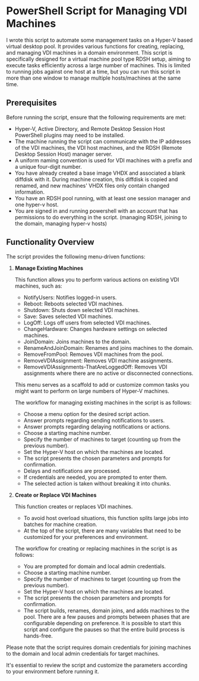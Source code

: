 # PowerShell Script for Managing VDI Machines

I wrote this script to automate some management tasks on a Hyper-V based virtual desktop pool. It provides various functions for creating, replacing, and managing VDI machines in a domain environment. This script is specifically designed for a virtual machine pool type RDSH setup, aiming to execute tasks efficiently across a large number of machines.  This is limited to running jobs against one host at a time, but you can run this script in more than one window to manage multiple hosts/machines at the same time.

## Prerequisites

Before running the script, ensure that the following requirements are met:

- Hyper-V, Active Directory, and Remote Desktop Session Host PowerShell plugins may need to be installed.
- The machine running the script can communicate with the IP addresses of the VDI machines, the VDI host machines, and the RDSH (Remote Desktop Session Host) manager server.
- A uniform naming convention is used for VDI machines with a prefix and a unique four-digit number.
- You have already created a base image VHDX and associated a blank diffdisk with it. During machine creation, this diffdisk is copied and renamed, and new machines' VHDX files only contain changed information.
- You have an RDSH pool running, with at least one session manager and one hyper-v host.
- You are signed in and running powershell with an account that has permissions to do everything in the script.  (managing RDSH, joining to the domain, managing hyper-v hosts)

## Functionality Overview

The script provides the following menu-driven functions:

1. **Manage Existing Machines**

   This function allows you to perform various actions on existing VDI machines, such as:
   - NotifyUsers: Notifies logged-in users.
   - Reboot: Reboots selected VDI machines.
   - Shutdown: Shuts down selected VDI machines.
   - Save: Saves selected VDI machines.
   - LogOff: Logs off users from selected VDI machines.
   - ChangeHardware: Changes hardware settings on selected machines.
   - JoinDomain: Joins machines to the domain.
   - RenameAndJoinDomain: Renames and joins machines to the domain.
   - RemoveFromPool: Removes VDI machines from the pool.
   - RemoveVDIAssignment: Removes VDI machine assignments.
   - RemoveVDIAssignments-ThatAreLoggedOff: Removes VDI assignments where there are no active or disconnected connections.
   
   This menu serves as a scaffold to add or customize common tasks you might want to perform on large numbers of Hyper-V machines.

   The workflow for managing existing machines in the script is as follows:
   - Choose a menu option for the desired script action.
   - Answer prompts regarding sending notifications to users.
   - Answer prompts regarding delaying notifications or actions.
   - Choose a starting machine number.
   - Specify the number of machines to target (counting up from the previous number).
   - Set the Hyper-V host on which the machines are located.
   - The script presents the chosen parameters and prompts for confirmation.
   - Delays and notifications are processed.
   - If credentials are needed, you are prompted to enter them.
   - The selected action is taken without breaking it into chunks.
 

2. **Create or Replace VDI Machines**

   This function creates or replaces VDI machines.
   - To avoid host overload situations, this function splits large jobs into batches for machine creation.
   - At the top of the script, there are many variables that need to be customized for your preferences and environment.

   The workflow for creating or replacing machines in the script is as follows:
   - You are prompted for domain and local admin credentials.
   - Choose a starting machine number.
   - Specify the number of machines to target (counting up from the previous number).
   - Set the Hyper-V host on which the machines are located.
   - The script presents the chosen parameters and prompts for confirmation.
   - The script builds, renames, domain joins, and adds machines to the pool. There are a few pauses and prompts between phases that are configurable depending on preference.  It is possible to start this script and configure the pauses so that the entire build process is hands-free.

Please note that the script requires domain credentials for joining machines to the domain and local admin credentials for target machines.

It's essential to review the script and customize the parameters according to your environment before running it.
